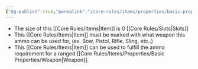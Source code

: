 ```yaml
---
{"dg-publish":true,"permalink":"/core-rules/items/properties/basic-properties/ammo/"}
---
```


- The size of this [[Core Rules/Items\|Item]] is 0 [[Core Rules/Slots\|Slots]]
- This [[Core Rules/Items\|Item]] must be marked with what weapon this ammo can be used for, (ex. Bow, Pistol, Rifle, Sling, etc..)
- This [[Core Rules/Items\|Item]] can be used to fulfill the ammo requirement for a ranged [[Core Rules/Items/Properties/Basic Properties/Weapon\|Weapon]].